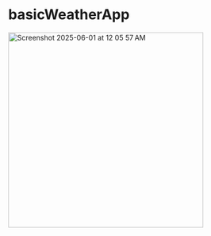 # basicWeatherApp

<img width="393" alt="Screenshot 2025-06-01 at 12 05 57 AM" src="https://github.com/user-attachments/assets/4d9c9bda-7347-4fb7-8748-b19417deb3f1" />
